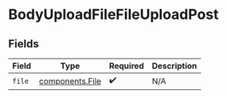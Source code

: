 # BodyUploadFileFileUploadPost


## Fields

| Field                                              | Type                                               | Required                                           | Description                                        |
| -------------------------------------------------- | -------------------------------------------------- | -------------------------------------------------- | -------------------------------------------------- |
| `file`                                             | [components.File](../../models/components/file.md) | :heavy_check_mark:                                 | N/A                                                |
